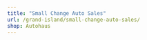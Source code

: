 ```yaml
---
title: "Small Change Auto Sales"
url: /grand-island/small-change-auto-sales/
shop: Autohaus
---
```

